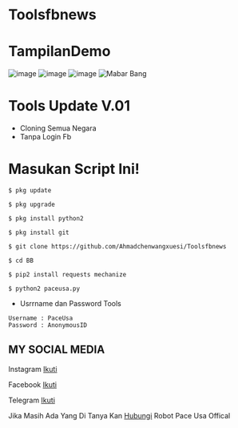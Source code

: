 # Toolsfbnews
# TampilanDemo
![image](https://raw.githubusercontent.com/ahmadchenwangxuesi/Toolsfbnews/master/demo/FB_IMG_1598569899723.jpg)
![image](https://raw.githubusercontent.com/ahmadchenwangxuesi/Toolsfbnews/master/demo/FB_IMG_1598569902473.jpg)
![image](https://raw.githubusercontent.com/ahmadchenwangxuesi/Toolsfbnews/master/demo/FB_IMG_1598569905353.jpg)
![Mabar Bang](https://raw.githubusercontent.com/ahmadchenwangxuesi/Toolsfbnews/master/demo/Screenshot_20200828-041554_Mobile%20Legends%20Bang%20Bang.jpg)
# Tools Update V.01

* Cloning Semua Negara
* Tanpa Login Fb

# Masukan Script Ini!
```
$ pkg update

$ pkg upgrade

$ pkg install python2

$ pkg install git

$ git clone https://github.com/Ahmadchenwangxuesi/Toolsfbnews

$ cd BB

$ pip2 install requests mechanize

$ python2 paceusa.py
```


* Usrrname dan Password Tools
```
Username : PaceUsa
Password : AnonymousID
```


## MY SOCIAL MEDIA

Instagram [Ikuti](https://Instagram.com/cyber_mrlinkerrorsystemoffical)

Facebook  [Ikuti](https://www.facebook.com/cicicyber.squadindo.7) 

Telegram  [Ikuti](https://t.me/cardingtutorialfreeindonesia)

Jika Masih Ada Yang Di Tanya Kan [Hubungi](https://t.me/cardingtutorialfreeindonesia_bot) Robot Pace Usa Offical
